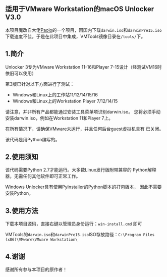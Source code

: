 适用于VMware Workstation的macOS Unlocker V3.0
-----------------------------------------

本项目魔改自大佬[Paolo](https://github.com/paolo-projects/unlocker/)的一个项目，因国内下载`darwin.iso`和`darwinPre15.iso`下载速度不佳，于是在此项目中集成，VMTools镜像目录在`/tools/`下。

## 1.简介

Unlocker 3专为VMware Workstation 11-16和Player 7-15设计（经测试VM16时依旧可以使用）

第3版已针对以下方面进行了测试：

* Windows和Linux上的工作站11/12/14/15/16
* Windows和Linux上的Workstation Player 7/12/14/15

请注意，并非所有产品都能通过安装工具菜单项识别darwin.iso。
您将必须手动安装darwin.iso，例如在Workstation 11和Player 7上。

在所有情况下，请确保VMware未运行，并且任何后台guest虚拟机具有
已关闭。

该代码是用Python编写的。

2.使用须知
----------------

该代码需要Python 2.7才能运行。大多数Linux发行版附带兼容的
Python解释器，无需任何其他软件即可正常工作。

Windows Unlocker具有使用PyInstaller的Python脚本的打包版本， 
因此不需要安装Python。

## 3.使用方法

下载本项目源码，直接右键以管理员身份运行：`win-install.cmd`  即可

VMTools的`darwin.iso`和`darwinPre15.iso`ISO存放路径：`C:\Program Files (x86)\VMware\VMware Workstation\`

4.谢谢
---------

感谢所有参与本项目的原作者！
